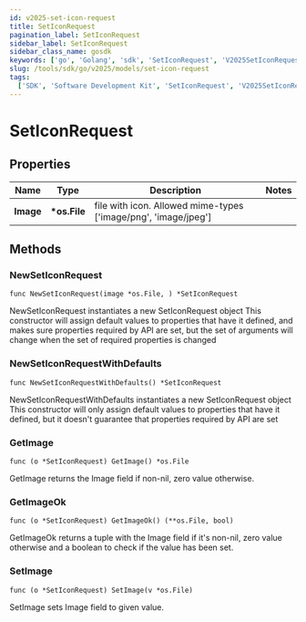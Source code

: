 ```yaml
---
id: v2025-set-icon-request
title: SetIconRequest
pagination_label: SetIconRequest
sidebar_label: SetIconRequest
sidebar_class_name: gosdk
keywords: ['go', 'Golang', 'sdk', 'SetIconRequest', 'V2025SetIconRequest']
slug: /tools/sdk/go/v2025/models/set-icon-request
tags:
  ['SDK', 'Software Development Kit', 'SetIconRequest', 'V2025SetIconRequest']
---
```


# SetIconRequest

## Properties

| Name | Type | Description | Notes |
| --- | --- | --- | --- |
| **Image** | **\*os.File** | file with icon. Allowed mime-types ['image/png', 'image/jpeg'] |

## Methods

### NewSetIconRequest

`func NewSetIconRequest(image *os.File, ) *SetIconRequest`

NewSetIconRequest instantiates a new SetIconRequest object This constructor will assign default values to properties that have it defined, and makes sure properties required by API are set, but the set of arguments will change when the set of required properties is changed

### NewSetIconRequestWithDefaults

`func NewSetIconRequestWithDefaults() *SetIconRequest`

NewSetIconRequestWithDefaults instantiates a new SetIconRequest object This constructor will only assign default values to properties that have it defined, but it doesn't guarantee that properties required by API are set

### GetImage

`func (o *SetIconRequest) GetImage() *os.File`

GetImage returns the Image field if non-nil, zero value otherwise.

### GetImageOk

`func (o *SetIconRequest) GetImageOk() (**os.File, bool)`

GetImageOk returns a tuple with the Image field if it's non-nil, zero value otherwise and a boolean to check if the value has been set.

### SetImage

`func (o *SetIconRequest) SetImage(v *os.File)`

SetImage sets Image field to given value.

